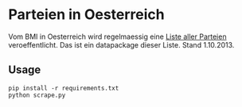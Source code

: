 Parteien in Oesterreich
=======================

Vom BMI in Oesterreich wird regelmaessig eine [Liste aller
Parteien](http://www.bmi.gv.at/cms/BMI_Service/parteienverz/start.aspx)
veroeffentlicht. Das ist ein datapackage dieser Liste. Stand 1.10.2013.


Usage
-----

```
pip install -r requirements.txt
python scrape.py
```

